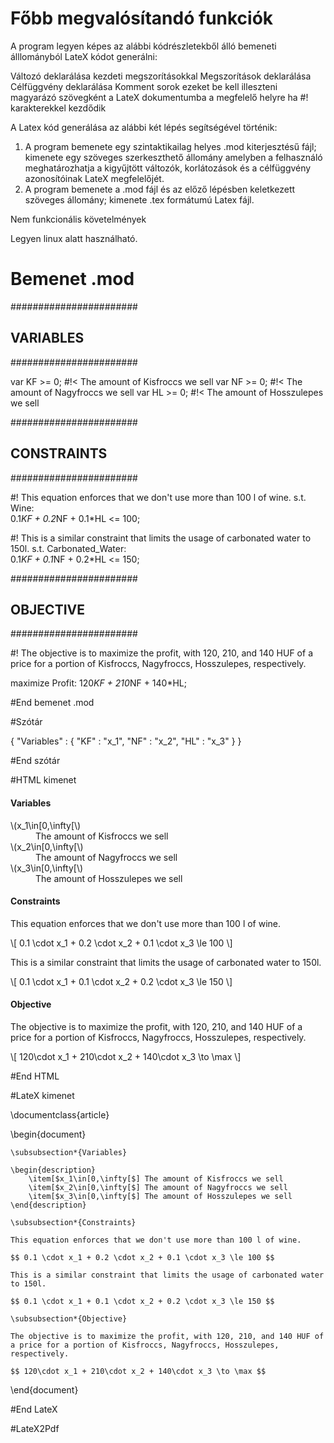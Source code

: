 # Főbb megvalósítandó funkciók

A program legyen képes az alábbi kódrészletekből álló bemeneti álllományból LateX kódot generálni:

Változó deklarálása  kezdeti megszorításokkal
Megszorítások deklarálása
Célfüggvény deklarálása
Komment sorok  ezeket be kell illeszteni magyarázó szövegként a LateX dokumentumba a megfelelő helyre ha #! karakterekkel kezdődik

A Latex kód generálása az alábbi két lépés segítségével történik:

1. A program bemenete egy szintaktikailag helyes .mod kiterjesztésű fájl;  kimenete egy szöveges szerkeszthető állomány amelyben a felhasználó meghatározhatja a kigyűjtött változók, korlátozások és a célfüggvény azonosítóinak LateX megfelelőjét.
2. A program bemenete a .mod fájl és az előző lépésben keletkezett szöveges állomány; kimenete .tex formátumú Latex fájl.

Nem funkcionális követelmények

Legyen linux alatt használható.

# Bemenet .mod
#######################
## VARIABLES ##########
#######################

var KF >= 0; #!< The amount of Kisfroccs we sell
var NF >= 0; #!< The amount of Nagyfroccs we sell
var HL >= 0; #!< The amount of Hosszulepes we sell


#######################
## CONSTRAINTS ########
#######################

#! This equation enforces that we don't use more than 100 l of wine.
s.t. Wine:  
    0.1*KF + 0.2*NF + 0.1*HL <= 100;


#! This is a similar constraint that limits the usage of carbonated water to 150l.
s.t. Carbonated_Water:  
    0.1*KF + 0.1*NF + 0.2*HL <= 150;

#######################
## OBJECTIVE ##########
#######################

#! The objective is to maximize the profit, with 120, 210, and 140 HUF of a price for a portion of Kisfroccs, Nagyfroccs, Hosszulepes, respectively.

maximize Profit:
    120*KF + 210*NF + 140*HL;

#End bemenet .mod

#Szótár

{
    "Variables" : {
        "KF" : "x_1",
        "NF" : "x_2",
        "HL" : "x_3"
    }
}

#End szótár

#HTML kimenet

<!DOCTYPE html>
<html>

<head>
  <meta charset="utf-8">
  <title></title>
  <meta name="author" content="">
  <meta name="description" content="">
  <meta name="viewport" content="width=device-width, initial-scale=1">
</head>

<body>


<h4>Variables</h4>

<dl>
    <dt>\(x_1\in[0,\infty[\)</dt> <dd>The amount of Kisfroccs we sell</dd>
    <dt>\(x_2\in[0,\infty[\)</dt> <dd>The amount of Nagyfroccs we sell</dd>
    <dt>\(x_3\in[0,\infty[\)</dt> <dd>The amount of Hosszulepes we sell</dd>
</dl>

<h4>Constraints</h4>

<p class="description">
    This equation enforces that we don't use more than 100 l of wine.
</p>

<p>
    \[ 0.1 \cdot x_1 + 0.2 \cdot x_2 + 0.1 \cdot x_3 \le 100 \]
</p>

<p class="description">
    This is a similar constraint that limits the usage of carbonated water to 150l.
</p>

<p>
    \[ 0.1 \cdot x_1 + 0.1 \cdot x_2 + 0.2 \cdot x_3 \le 150 \]
</p>

<h4>Objective</h4>

<p class="description">
    The objective is to maximize the profit, with 120, 210, and 140 HUF of a price for a portion of Kisfroccs, Nagyfroccs, Hosszulepes, respectively.
</p>

<p>
    \[ 120\cdot x_1 + 210\cdot x_2 + 140\cdot x_3 \to \max \]
</p>

<script src="https://cdn.jsdelivr.net/npm/mathjax@2/MathJax.js?config=TeX-AMS-MML_HTMLorMML"></script>

</body>

</html>
#End HTML

#LateX kimenet

\documentclass{article}

\begin{document}

    \subsubsection*{Variables}

    \begin{description}
        \item[$x_1\in[0,\infty[$] The amount of Kisfroccs we sell
        \item[$x_2\in[0,\infty[$] The amount of Nagyfroccs we sell
        \item[$x_3\in[0,\infty[$] The amount of Hosszulepes we sell 
    \end{description}

    \subsubsection*{Constraints}

    This equation enforces that we don't use more than 100 l of wine.

    $$ 0.1 \cdot x_1 + 0.2 \cdot x_2 + 0.1 \cdot x_3 \le 100 $$

    This is a similar constraint that limits the usage of carbonated water to 150l.

    $$ 0.1 \cdot x_1 + 0.1 \cdot x_2 + 0.2 \cdot x_3 \le 150 $$

    \subsubsection*{Objective}

    The objective is to maximize the profit, with 120, 210, and 140 HUF of a price for a portion of Kisfroccs, Nagyfroccs, Hosszulepes, respectively.

    $$ 120\cdot x_1 + 210\cdot x_2 + 140\cdot x_3 \to \max $$

\end{document}

#End LateX

#LateX2Pdf